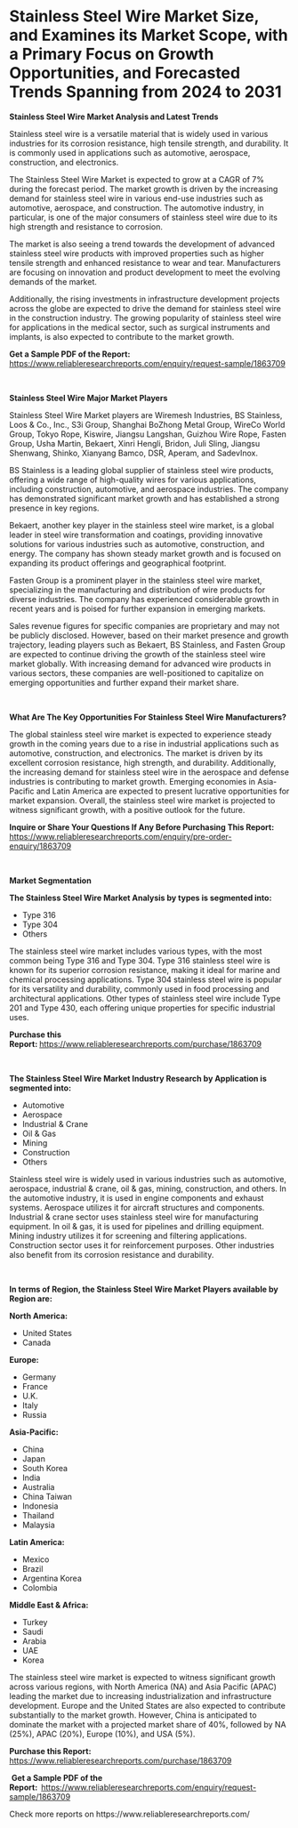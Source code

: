 <p><h1>Stainless Steel Wire Market Size, and Examines its Market Scope, with a Primary Focus on Growth Opportunities, and Forecasted Trends Spanning from 2024 to 2031</h1></p><p><strong>Stainless Steel Wire Market Analysis and Latest Trends</strong></p>
<p><p>Stainless steel wire is a versatile material that is widely used in various industries for its corrosion resistance, high tensile strength, and durability. It is commonly used in applications such as automotive, aerospace, construction, and electronics.</p><p>The Stainless Steel Wire Market is expected to grow at a CAGR of 7% during the forecast period. The market growth is driven by the increasing demand for stainless steel wire in various end-use industries such as automotive, aerospace, and construction. The automotive industry, in particular, is one of the major consumers of stainless steel wire due to its high strength and resistance to corrosion.</p><p>The market is also seeing a trend towards the development of advanced stainless steel wire products with improved properties such as higher tensile strength and enhanced resistance to wear and tear. Manufacturers are focusing on innovation and product development to meet the evolving demands of the market.</p><p>Additionally, the rising investments in infrastructure development projects across the globe are expected to drive the demand for stainless steel wire in the construction industry. The growing popularity of stainless steel wire for applications in the medical sector, such as surgical instruments and implants, is also expected to contribute to the market growth.</p></p>
<p><strong>Get a Sample PDF of the Report:&nbsp;</strong> <a href="https://www.reliableresearchreports.com/enquiry/request-sample/1863709">https://www.reliableresearchreports.com/enquiry/request-sample/1863709</a></p>
<p>&nbsp;</p>
<p><strong>Stainless Steel Wire Major Market Players</strong></p>
<p><p>Stainless Steel Wire Market players are Wiremesh Industries, BS Stainless, Loos & Co., Inc., S3i Group, Shanghai BoZhong Metal Group, WireCo World Group, Tokyo Rope, Kiswire, Jiangsu Langshan, Guizhou Wire Rope, Fasten Group, Usha Martin, Bekaert, Xinri Hengli, Bridon, Juli Sling, Jiangsu Shenwang, Shinko, Xianyang Bamco, DSR, Aperam, and SadevInox.</p><p>BS Stainless is a leading global supplier of stainless steel wire products, offering a wide range of high-quality wires for various applications, including construction, automotive, and aerospace industries. The company has demonstrated significant market growth and has established a strong presence in key regions.</p><p>Bekaert, another key player in the stainless steel wire market, is a global leader in steel wire transformation and coatings, providing innovative solutions for various industries such as automotive, construction, and energy. The company has shown steady market growth and is focused on expanding its product offerings and geographical footprint.</p><p>Fasten Group is a prominent player in the stainless steel wire market, specializing in the manufacturing and distribution of wire products for diverse industries. The company has experienced considerable growth in recent years and is poised for further expansion in emerging markets.</p><p>Sales revenue figures for specific companies are proprietary and may not be publicly disclosed. However, based on their market presence and growth trajectory, leading players such as Bekaert, BS Stainless, and Fasten Group are expected to continue driving the growth of the stainless steel wire market globally. With increasing demand for advanced wire products in various sectors, these companies are well-positioned to capitalize on emerging opportunities and further expand their market share.</p></p>
<p>&nbsp;</p>
<p><strong>What Are The Key Opportunities For Stainless Steel Wire Manufacturers?</strong></p>
<p><p>The global stainless steel wire market is expected to experience steady growth in the coming years due to a rise in industrial applications such as automotive, construction, and electronics. The market is driven by its excellent corrosion resistance, high strength, and durability. Additionally, the increasing demand for stainless steel wire in the aerospace and defense industries is contributing to market growth. Emerging economies in Asia-Pacific and Latin America are expected to present lucrative opportunities for market expansion. Overall, the stainless steel wire market is projected to witness significant growth, with a positive outlook for the future.</p></p>
<p><strong>Inquire or Share Your Questions If Any Before Purchasing This Report:</strong> <a href="https://www.reliableresearchreports.com/enquiry/pre-order-enquiry/1863709">https://www.reliableresearchreports.com/enquiry/pre-order-enquiry/1863709</a></p>
<p>&nbsp;</p>
<p><strong>Market Segmentation</strong></p>
<p><strong>The Stainless Steel Wire Market Analysis by types is segmented into:</strong></p>
<p><ul><li>Type 316</li><li>Type 304</li><li>Others</li></ul></p>
<p><p>The stainless steel wire market includes various types, with the most common being Type 316 and Type 304. Type 316 stainless steel wire is known for its superior corrosion resistance, making it ideal for marine and chemical processing applications. Type 304 stainless steel wire is popular for its versatility and durability, commonly used in food processing and architectural applications. Other types of stainless steel wire include Type 201 and Type 430, each offering unique properties for specific industrial uses.</p></p>
<p><strong>Purchase this Report:&nbsp;</strong><a href="https://www.reliableresearchreports.com/purchase/1863709">https://www.reliableresearchreports.com/purchase/1863709</a></p>
<p>&nbsp;</p>
<p><strong>The Stainless Steel Wire Market Industry Research by Application is segmented into:</strong></p>
<p><ul><li>Automotive</li><li>Aerospace</li><li>Industrial & Crane</li><li>Oil & Gas</li><li>Mining</li><li>Construction</li><li>Others</li></ul></p>
<p><p>Stainless steel wire is widely used in various industries such as automotive, aerospace, industrial & crane, oil & gas, mining, construction, and others. In the automotive industry, it is used in engine components and exhaust systems. Aerospace utilizes it for aircraft structures and components. Industrial & crane sector uses stainless steel wire for manufacturing equipment. In oil & gas, it is used for pipelines and drilling equipment. Mining industry utilizes it for screening and filtering applications. Construction sector uses it for reinforcement purposes. Other industries also benefit from its corrosion resistance and durability.</p></p>
<p>&nbsp;</p>
<p><strong>In terms of Region, the Stainless Steel Wire Market Players available by Region are:</strong></p>
<p>
    <p> <strong> North America: </strong>
        <ul>
            <li>United States</li>
            <li>Canada</li>
        </ul>
        </p> 
    <p> <strong> Europe: </strong>
        <ul>
            <li>Germany</li>
            <li>France</li>
            <li>U.K.</li>
            <li>Italy</li>
            <li>Russia</li>
        </ul>
        </p> 
    <p> <strong> Asia-Pacific: </strong>
        <ul>
            <li>China</li>
            <li>Japan</li>
            <li>South Korea</li>
            <li>India</li>
            <li>Australia</li>
            <li>China Taiwan</li>
            <li>Indonesia</li>
            <li>Thailand</li>
            <li>Malaysia</li>
        </ul>
        </p> 
    <p> <strong> Latin America: </strong>
        <ul>
            <li>Mexico</li>
            <li>Brazil</li>
            <li>Argentina Korea</li>
            <li>Colombia</li>
        </ul>
        </p> 
    <p> <strong> Middle East & Africa: </strong>
        <ul>
            <li>Turkey</li>
            <li>Saudi</li>
            <li>Arabia</li>
            <li>UAE</li>
            <li>Korea</li>
        </ul>
    </p>
    </p>
<p><p>The stainless steel wire market is expected to witness significant growth across various regions, with North America (NA) and Asia Pacific (APAC) leading the market due to increasing industrialization and infrastructure development. Europe and the United States are also expected to contribute substantially to the market growth. However, China is anticipated to dominate the market with a projected market share of 40%, followed by NA (25%), APAC (20%), Europe (10%), and USA (5%).</p></p>
<p><strong>Purchase this Report: </strong><a href="https://www.reliableresearchreports.com/purchase/1863709">https://www.reliableresearchreports.com/purchase/1863709</a></p>
<p>&nbsp;<strong>Get a Sample PDF of the Report:&nbsp;&nbsp;</strong><a href="https://www.reliableresearchreports.com/enquiry/request-sample/1863709">https://www.reliableresearchreports.com/enquiry/request-sample/1863709</a></p>
<p><strong></strong></p>
<p>Check more reports on https://www.reliableresearchreports.com/</p>